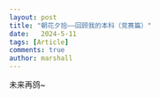 ```yaml
---
layout: post
title: "朝花夕拾——回顾我的本科（竞赛篇）"
date:   2024-5-11
tags: [Article]
comments: true
author: marshall
---
```


未来再鸽~